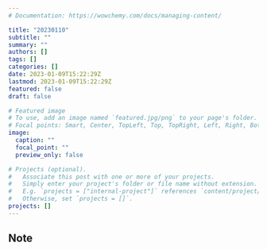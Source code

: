 ```yaml
---
# Documentation: https://wowchemy.com/docs/managing-content/

title: "20230110"
subtitle: ""
summary: ""
authors: []
tags: []
categories: []
date: 2023-01-09T15:22:29Z
lastmod: 2023-01-09T15:22:29Z
featured: false
draft: false

# Featured image
# To use, add an image named `featured.jpg/png` to your page's folder.
# Focal points: Smart, Center, TopLeft, Top, TopRight, Left, Right, BottomLeft, Bottom, BottomRight.
image:
  caption: ""
  focal_point: ""
  preview_only: false

# Projects (optional).
#   Associate this post with one or more of your projects.
#   Simply enter your project's folder or file name without extension.
#   E.g. `projects = ["internal-project"]` references `content/project/deep-learning/index.md`.
#   Otherwise, set `projects = []`.
projects: []
---
```


## Note

